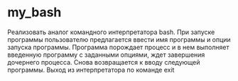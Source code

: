 # my_bash
Реализовать аналог командного интерпретатора bash. При запуске 
программы пользователю предлагается ввести имя программы и опции
запуска программы. Программа порождает процесс и в нем выполняет 
введенную программу с заданными опциями, ждет завершения 
дочернего процесса. Снова возвращается к вводу следующей 
программы. Выход из интерпретатора по команде exit
